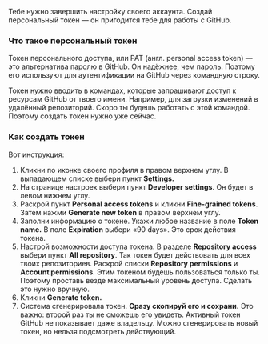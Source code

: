 Тебе нужно завершить настройку своего аккаунта. Создай персональный токен — он пригодится тебе для работы с GitHub.

### Что такое персональный токен

Токен персонального доступа, или PAT (англ. personal access token) — это альтернатива паролю в GitHub. Он надёжнее, чем пароль. Поэтому его используют для аутентификации на GitHub через командную строку.

Токен нужно вводить в командах, которые запрашивают доступ к ресурсам GitHub от твоего имени. Например, для загрузки изменений в удалённый репозиторий. Скоро ты будешь работать с этой командой. Поэтому создать токен нужно уже сейчас.

### Как создать токен

Вот инструкция:

1. Кликни по иконке своего профиля в правом верхнем углу. В выпадающем списке выбери пункт **Settings.**
2. На странице настроек выбери пункт **Developer settings**. Он будет в левом нижнем углу.
3. Раскрой пункт **Personal access tokens** и кликни **Fine-grained tokens**. Затем нажми **Generate new token** в правом верхнем углу.
4. Заполни информацию о токене. Укажи любое название в поле **Token name.** В поле **Expiration** выбери «90 days». Это срок действия токена.
5. Настрой возможности доступа токена. В разделе **Repository access** выбери пункт **All repository**. Так токен будет действовать для всех твоих репозиториев. Раскрой списки **Repository permissions** и **Account permissions**. Этим токеном будешь пользоваться только ты. Поэтому проставь везде максимальный уровень доступа. Сделать это нужно вручную.
6. Кликни **Generate token.**
7. Система сгенерировала токен. **Сразу скопируй его и сохрани.** Это важно: второй раз ты не сможешь его увидеть. Активный токен GitHub не показывает даже владельцу. Можно сгенерировать новый токен, но нельзя подсмотреть действующий.